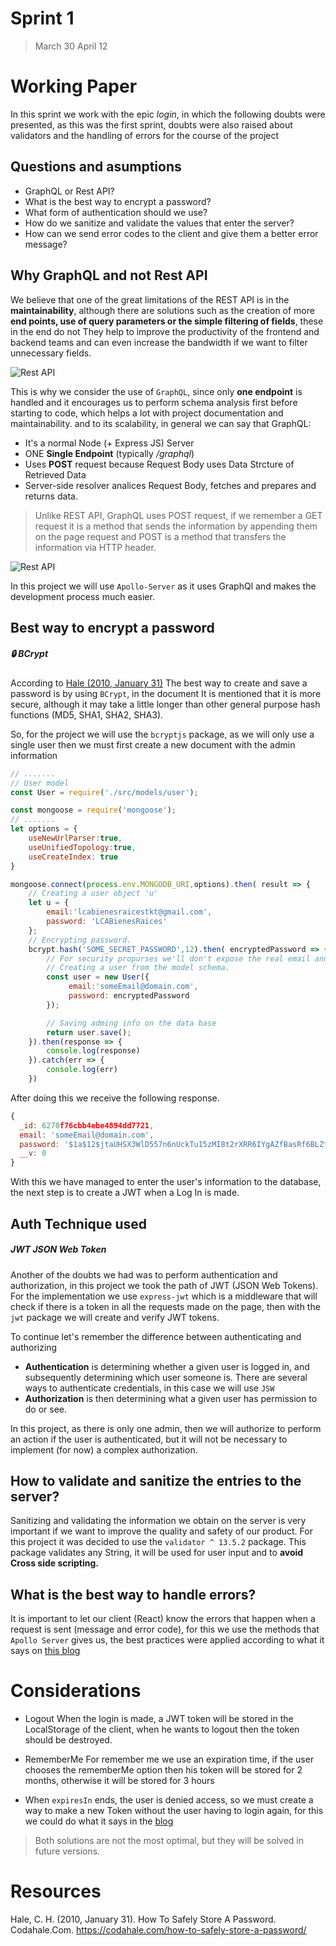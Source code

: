 # Sprint 1

> March 30 April 12


# Working Paper 

In this sprint we work with the epic *login*, in which the following doubts were presented, as this was the first sprint, doubts were also raised about validators and the handling of errors for the course of the project

## Questions and asumptions
* GraphQL or Rest API?
* What is the best way to encrypt a password?
* What form of authentication should we use?
* How do we sanitize and validate the values that enter the server?
* How can we send error codes to the client and give them a better error message?


## Why GraphQL and not Rest API
We believe that one of the great limitations of the REST API is in the **maintainability**, although there are solutions such as the creation of more **end points, use of query parameters or the simple filtering of fields**, these in the end do not They help to improve the productivity of the frontend and backend teams and can even increase the bandwidth if we want to filter unnecessary fields.

![Rest API](../../images/process-documentation-rest-api.png)

This is why we consider the use of `GraphQL`, since only **one endpoint** is handled and it encourages us to perform schema analysis first before starting to code, which helps a lot with project documentation and maintainability. and to its scalability, in general we can say that GraphQL:

* It's a normal Node (+ Express JS) Server
* ONE **Single Endpoint** (typically */graphql*)
* Uses **POST** request because Request Body uses Data Strcture of Retrieved Data
* Server-side resolver analices Request Body, fetches and prepares and returns data.
> Unlike REST API, GraphQL uses POST request, if we remember a GET request it is a method that sends the information by appending them on the page request and POST is a method that transfers the information via HTTP header.

![Rest API](../../images/process-documentation-graphql.png)


In this project we will use `Apollo-Server` as it uses GraphQl and makes the development process much easier.
## Best way  to encrypt a password
##### 🔒 BCrypt

According to [Hale (2010, January 31)](https://codahale.com/how-to-safely-store-a-password/) The best way to create and save a password is by using `BCrypt`, in the document It is mentioned that it is more secure, although it may take a little longer than other general purpose hash functions (MD5, SHA1, SHA2, SHA3).

So, for the project we will use the `bcryptjs` package, as we will only use a single user then we must first create a new document with the admin information
```js
// .......
// User model
const User = require('./src/models/user');

const mongoose = require('mongoose');
// .......
let options = {
    useNewUrlParser:true, 
    useUnifiedTopology:true, 
    useCreateIndex: true
}
```
```js
mongoose.connect(process.env.MONGODB_URI,options).then( result => {
    // Creating a user object 'u'
    let u = {  
        email:'lcabienesraicestkt@gmail.com',
        password: 'LCABienesRaices'
    };
    // Encrypting password.
    bcrypt.hash('SOME_SECRET_PASSWORD',12).then( encryptedPassword => {
        // For security propurses we'll don't expose the real email and password.
        // Creating a user from the model schema.
        const user = new User({
             email:'someEmail@domain.com', 
             password: encryptedPassword 
        });

        // Saving adming info on the data base
        return user.save();
    }).then(response => {
        console.log(response)
    }).catch(err => {
        console.log(err)
    })
```
After doing this we receive the following response.

```js
{
  _id: 6270f76cbb4ebe4894dd7721,
  email: 'someEmail@domain.com',
  password: '$1a$12$jtaUHSX3WlD557n6nUckTu15zMI8t2rXRR6IYgAZfBasRf6BLZtq.',
  __v: 0
}
```

With this we have managed to enter the user's information to the database, the next step is to create a JWT when a Log In is made.

## Auth Technique used

##### JWT JSON Web Token
Another of the doubts we had was to perform authentication and authorization, in this project we took the path of JWT (JSON Web Tokens). For the implementation we use `express-jwt` which is a middleware that will check if there is a token in all the requests made on the page, then with the` jwt` package we will create and verify JWT tokens.

To continue let's remember the difference between authenticating and authorizing
* **Authentication** is determining whether a given user is logged in, and subsequently determining which user someone is. There are several ways to authenticate credentials, in this case we will use `JSW`
* **Authorization** is then determining what a given user has permission to do or see.

In this project, as there is only one admin, then we will authorize to perform an action if the user is authenticated, but it will not be necessary to implement (for now) a complex authorization.

## How to validate and sanitize the entries to the server?
Sanitizing and validating the information we obtain on the server is very important if we want to improve the quality and safety of our product. For this project it was decided to use the `validator ^ 13.5.2` package. This package validates any String, it will be used for user input and to **avoid Cross side scripting.**

## What is the best way to handle errors?
It is important to let our client (React) know the errors that happen when a request is sent (message and error code), for this we use the methods that `Apollo Server` gives us, the best practices were applied according to what it says on [this blog](https://www.apollographql.com/blog/full-stack-error-handling-with-graphql-apollo-5c12da407210/)

# Considerations
* Logout When the login is made, a JWT token will be stored in the LocalStorage of the client, when he wants to logout then the token should be destroyed.

* RememberMe For remember me we use an expiration time, if the user chooses the rememberMe option then his token will be stored for 2 months, otherwise it will be stored for 3 hours
* When `expiresIn` ends, the user is denied access, so we must create a way to make a new Token without the user having to login again, for this we could do what it says in the [blog](https://www.apollographql.com/blog/full-stack-error-handling-with-graphql-apollo-5c12da407210/)

> Both solutions are not the most optimal, but they will be solved in future versions.



# Resources
Hale, C. H. (2010, January 31). How To Safely Store A Password. Codahale.Com. https://codahale.com/how-to-safely-store-a-password/
